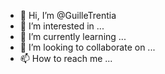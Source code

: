 - 👋 Hi, I’m @GuilleTrentia
- 👀 I’m interested in ...
- 🌱 I’m currently learning ...
- 💞️ I’m looking to collaborate on ...
- 📫 How to reach me ...

<!---
GuilleTrentia/GuilleTrentia is a ✨ special ✨ repository because its `README.md` (this file) appears on your GitHub profile.
You can click the Preview link to take a look at your changes.
--->
